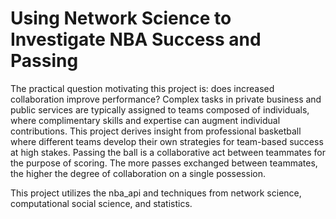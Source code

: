 # Using Network Science to Investigate NBA Success and Passing

The practical question motivating this project is: does increased collaboration improve performance? Complex tasks in private business and public services are typically assigned to teams composed of individuals, where complimentary skills and expertise can augment individual contributions. This project derives insight from professional basketball where different teams develop their own strategies for team-based success at high stakes. Passing the ball is a collaborative act between teammates for the purpose of scoring. The more passes exchanged between teammates, the higher the degree of collaboration on a single possession.

This project utilizes the nba_api and techniques from network science, computational social science, and statistics. 
